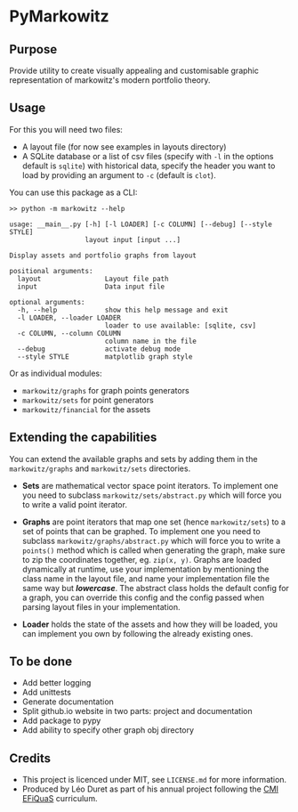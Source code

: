 # PyMarkowitz

## Purpose

Provide utility to create visually appealing and customisable graphic representation of markowitz's
modern portfolio theory.

## Usage

For this you will need two files:

- A layout file (for now see examples in layouts directory)
- A SQLite database or a list of csv files (specify with `-l` in the options default is `sqlite`)
  with historical data, specify the header you want to load by providing an argument to `-c`
  (default is `clot`).

You can use this package as a CLI:

```
>> python -m markowitz --help

usage: __main__.py [-h] [-l LOADER] [-c COLUMN] [--debug] [--style STYLE]
                   layout input [input ...]

Display assets and portfolio graphs from layout

positional arguments:
  layout                Layout file path
  input                 Data input file

optional arguments:
  -h, --help            show this help message and exit
  -l LOADER, --loader LOADER
                        loader to use available: [sqlite, csv]
  -c COLUMN, --column COLUMN
                        column name in the file
  --debug               activate debug mode
  --style STYLE         matplotlib graph style
```

Or as individual modules:

- `markowitz/graphs` for graph points generators
- `markowitz/sets` for point generators
- `markowitz/financial` for the assets

## Extending the capabilities

You can extend the available graphs and sets by adding them in the `markowitz/graphs` and
`markowitz/sets` directories.

- **Sets** are mathematical vector space point iterators. To implement one you need to subclass
  `markowitz/sets/abstract.py` which will force you to write a valid point iterator.

- **Graphs** are point iterators that map one set (hence `markowitz/sets`) to a set of points that
  can be graphed. To implement one you need to subclass `markowitz/graphs/abstract.py` which will
  force you to write a `points()` method which is called when generating the graph, make sure to zip
  the coordinates together, eg. `zip(x, y)`. Graphs are loaded dynamically at runtime, use your
  implementation by mentioning the class name in the layout file, and name your implementation file
  the same way but **_lowercase_**. The abstract class holds the default config for a graph, you can
  override this config and the config passed when parsing layout files in your implementation.

- **Loader** holds the state of the assets and how they will be loaded, you can implement you own by
  following the already existing ones.

## To be done

- Add better logging
- Add unittests
- Generate documentation
- Split github.io website in two parts: project and documentation
- Add package to pypy
- Add ability to specify other graph obj directory

## Credits

- This project is licenced under MIT, see `LICENSE.md` for more information.
- Produced by Léo Duret as part of his annual project following the
  [CMI EFiQuaS](cmi-efiquas.u-paris2.fr) curriculum.
